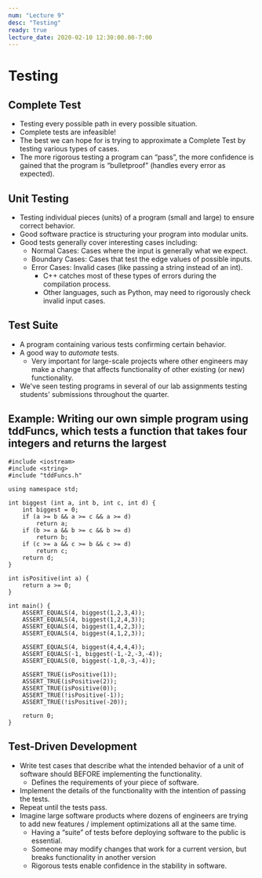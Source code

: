 ```yaml
---
num: "Lecture 9"
desc: "Testing"
ready: true
lecture_date: 2020-02-10 12:30:00.00-7:00
---
```


# Testing

## Complete Test
* Testing every possible path in every possible situation.
* Complete tests are infeasible!
* The best we can hope for is trying to approximate a Complete Test by testing various types of cases.
* The more rigorous testing a program can “pass”, the more confidence is gained that the program is “bulletproof” (handles every error as expected).

## Unit Testing
* Testing individual pieces (units) of a program (small and large) to ensure correct behavior.
* Good software practice is structuring your program into modular units.
* Good tests generally cover interesting cases including:
	* Normal Cases: Cases where the input is generally what we expect.
	* Boundary Cases: Cases that test the edge values of possible inputs.
	* Error Cases: Invalid cases (like passing a string instead of an int).
		* C++ catches most of these types of errors during the compilation process.
		* Other languages, such as Python, may need to rigorously check invalid input cases.

## Test Suite
* A program containing various tests confirming certain behavior.
* A good way to <i>automate</i> tests.
	* Very important for large-scale projects where other engineers may make a change that affects functionality of other existing (or new) functionality.
* We've seen testing programs in several of our lab assignments testing students' submissions throughout the quarter.

## Example: Writing our own simple program using tddFuncs, which tests a function that takes four integers and returns the largest

```
#include <iostream>
#include <string>
#include "tddFuncs.h"

using namespace std;

int biggest (int a, int b, int c, int d) {
	int biggest = 0;
	if (a >= b && a >= c && a >= d)
		return a;
	if (b >= a && b >= c && b >= d)
		return b;
	if (c >= a && c >= b && c >= d)
		return c;
	return d;
}

int isPositive(int a) {
	return a >= 0;
}

int main() {
	ASSERT_EQUALS(4, biggest(1,2,3,4));
	ASSERT_EQUALS(4, biggest(1,2,4,3));
	ASSERT_EQUALS(4, biggest(1,4,2,3));
	ASSERT_EQUALS(4, biggest(4,1,2,3));

	ASSERT_EQUALS(4, biggest(4,4,4,4));
	ASSERT_EQUALS(-1, biggest(-1,-2,-3,-4));
	ASSERT_EQUALS(0, biggest(-1,0,-3,-4));

	ASSERT_TRUE(isPositive(1));
	ASSERT_TRUE(isPositive(2));
	ASSERT_TRUE(isPositive(0));
	ASSERT_TRUE(!isPositive(-1));
	ASSERT_TRUE(!isPositive(-20));

	return 0;
}
```

## Test-Driven Development
* Write test cases that describe what the intended behavior of a unit of software should BEFORE implementing the functionality.
	* Defines the requirements of your piece of software.
* Implement the details of the functionality with the intention of passing the tests.
* Repeat until the tests pass.
* Imagine large software products where dozens of engineers are trying to add new features / implement optimizations all at the same time.
	* Having a “suite” of tests before deploying software to the public is essential.
	* Someone may modify changes that work for a current version, but breaks functionality in another version
	* Rigorous tests enable confidence in the stability in software.
